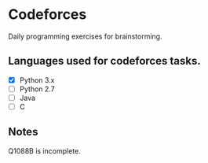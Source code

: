 # Codeforces
Daily programming exercises for brainstorming. 

## Languages used for codeforces tasks.
* [X] Python 3.x
* [ ] Python 2.7
* [ ] Java
* [ ] C

## Notes
Q1088B is incomplete.
